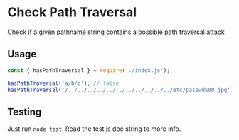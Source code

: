 # Check Path Traversal

Check if a given pathname string contains a possible path traversal attack

## Usage

```js
const { hasPathTraversal } = require('./index.js');

hasPathTraversal('a/b/c'); // false
hasPathTraversal('/../../../../../../../../../../../etc/passwd%00.jpg'); // true
```

## Testing

Just run `node test`. Read the test.js doc string to more info.
